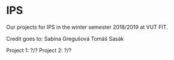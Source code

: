 # IPS

Our projects for IPS in the winter semester 2018/2019 at VUT FIT.

Credit goes to:
Sabína Gregušová
Tomáš Sasák

Project 1: ?/?
Project 2: ?/?
